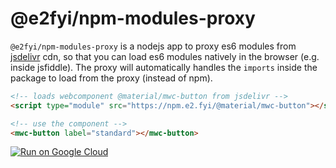 # @e2fyi/npm-modules-proxy

`@e2fyi/npm-modules-proxy` is a nodejs app to proxy es6 modules from [jsdelivr](https://www.jsdelivr.com/) cdn, so that you can load es6 modules natively in the browser (e.g. inside jsfiddle). The proxy will automatically handles the `imports` inside the package to load from the proxy (instead of npm).

```html
<!-- loads webcomponent @material/mwc-button from jsdelivr -->
<script type="module" src="https://npm.e2.fyi/@material/mwc-button"></script>

<!-- use the component -->
<mwc-button label="standard"></mwc-button>
```

[![Run on Google Cloud](https://deploy.cloud.run/button.svg)](https://deploy.cloud.run)
